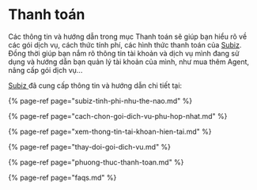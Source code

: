 # Thanh toán

Các thông tin và hướng dẫn trong mục Thanh toán sẽ giúp bạn hiểu rõ về các gói dịch vụ, cách thức tính phí, các hình thức thanh toán của [Subiz](https://subiz.com/vi/). Đồng thời giúp bạn nắm rõ thông tin tài khoản và dịch vụ mình đang sử dụng và hướng dẫn bạn quản lý tài khoản của mình, như mua thêm Agent, nâng cấp gói dịch vụ...

[Subiz ](https://subiz.com/vi/)đã cung cấp thông tin và hướng dẫn chi tiết tại:

{% page-ref page="subiz-tinh-phi-nhu-the-nao.md" %}

{% page-ref page="cach-chon-goi-dich-vu-phu-hop-nhat.md" %}

{% page-ref page="xem-thong-tin-tai-khoan-hien-tai.md" %}

{% page-ref page="thay-doi-goi-dich-vu.md" %}

{% page-ref page="phuong-thuc-thanh-toan.md" %}

{% page-ref page="faqs.md" %}



